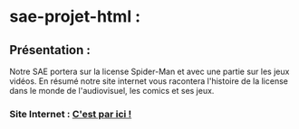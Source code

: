 # sae-projet-html :

## Présentation :

  Notre SAE portera sur la license Spider-Man et avec une partie sur les jeux vidéos. En résumé notre site internet vous racontera l'histoire de la license dans le monde de l'audiovisuel, les comics et ses jeux.
  
### Site Internet : [C'est par ici !](https://firstmars.github.io/sae-projet-damien-clement/)
